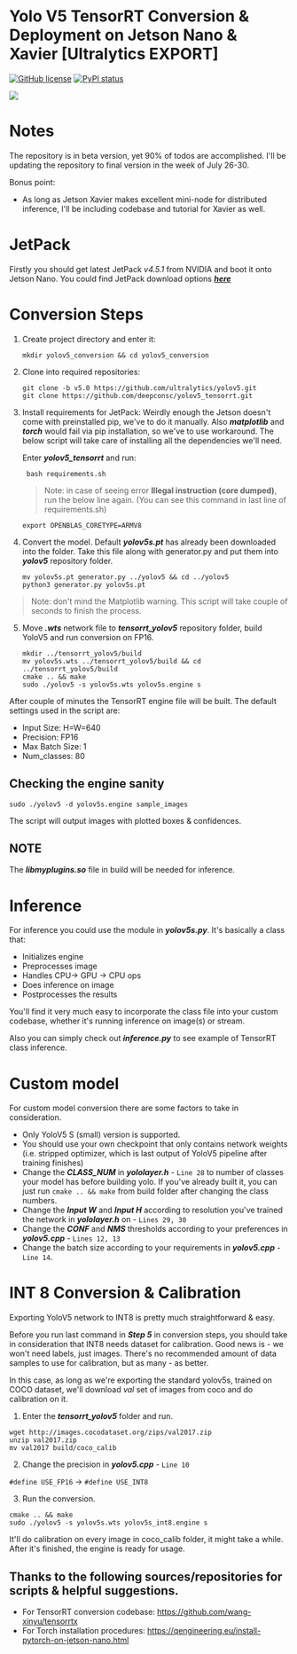 # Yolo V5 TensorRT Conversion & Deployment on Jetson Nano & Xavier [Ultralytics EXPORT]
[![GitHub license](https://img.shields.io/github/license/Naereen/StrapDown.js.svg)](https://github.com/deepconsc/tensorrt_yolov5/blob/master/LICENSE)
[![PyPI status](https://img.shields.io/pypi/status/ansicolortags.svg)]()

[<img src="https://github.com/ultralytics/yolov5/releases/download/v1.0/splash-export-competition.png">](https://github.com/ultralytics/yolov5/discussions/3213)


# Notes
The repository is in beta version, yet 90% of todos are accomplished. 
I'll be updating the repository to final version in the week of July 26-30. 

Bonus point:
- As long as Jetson Xavier makes excellent mini-node for distributed inference, I'll be including codebase and tutorial for Xavier as well.

# JetPack
Firstly you should get latest JetPack *v4.5.1* from NVIDIA and boot it onto Jetson Nano. 
You could find JetPack download options ***[here](https://developer.nvidia.com/embedded/jetpack)***


# Conversion Steps
1. Create project directory and enter it:
   ```
   mkdir yolov5_conversion && cd yolov5_conversion
   ```
2. Clone into required repositories:  
   ```
   git clone -b v5.0 https://github.com/ultralytics/yolov5.git
   git clone https://github.com/deepconsc/yolov5_tensorrt.git
   ```
3. Install requirements for JetPack:
	Weirdly enough the Jetson doesn't come with preinstalled pip, we've to do it manually. Also ***matplotlib*** and ***torch*** would fail via pip installation, so we've to use workaround. The below script will take care of installing all the dependencies we'll need.
	
	Enter ***yolov5_tensorrt*** and run:
   ```
    bash requirements.sh
   ```
   > Note: in case of seeing error **Illegal instruction (core dumped)**, 
   > run the below line again. (You can see this command in last line of requirements.sh) 
	  ```
	  export OPENBLAS_CORETYPE=ARMV8
	  ```
4. Convert the model.
    Default ***yolov5s.pt*** has already been downloaded into the folder. Take this file along with generator.py and put them into ***yolov5*** repository folder. 
    ```
    mv yolov5s.pt generator.py ../yolov5 && cd ../yolov5
    python3 generator.py yolov5s.pt
    ``` 
  > Note: don't mind the Matplotlib warning. This script will take couple of seconds to finish the process.

 5. Move ***.wts*** network file to ***tensorrt_yolov5*** repository folder, build YoloV5 and run conversion on FP16. 
	 ```
	mkdir ../tensorrt_yolov5/build
	mv yolov5s.wts ../tensorrt_yolov5/build && cd ../tensorrt_yolov5/build 
	cmake .. && make
	sudo ./yolov5 -s yolov5s.wts yolov5s.engine s
	``` 

After couple of minutes the TensorRT engine file will be built. The default settings used in the script are:
- Input Size: H=W=640
- Precision: FP16
- Max Batch Size: 1
- Num_classes: 80
## Checking the engine sanity
```
sudo ./yolov5 -d yolov5s.engine sample_images
```
The script will output images with plotted boxes & confidences. 

## NOTE
The ***libmyplugins.so*** file in build will be needed for inference. 

# Inference

For inference you could use the module in ***yolov5s.py***. It's basically a class that:
- Initializes engine
- Preprocesses image
- Handles CPU-> GPU -> CPU ops
- Does inference on image
- Postprocesses the results

You'll find it very much easy to incorporate the class file into your custom codebase, whether it's running inference on image(s) or stream. 

Also you can simply check out ***inference.py*** to see example of TensorRT class inference. 

# Custom model

For custom model conversion there are some factors to take in consideration. 
-  Only YoloV5 S (small) version is supported.
- You should use your own checkpoint that only contains network weights (i.e. stripped optimizer, which is last output of YoloV5 pipeline after training finishes)
 - Change the ***CLASS_NUM*** in ***yololayer.h*** - ```Line 28``` to number of classes your model has before building yolo. If you've already built it, you can just run ```cmake .. && make``` from build folder after changing the class numbers. 
 - Change the ***Input W*** and ***Input H*** according to resolution you've trained the network in ***yololayer.h*** on - ```Lines 29, 30```
 - Change the ***CONF*** and ***NMS*** thresholds according to your preferences in ***yolov5.cpp*** - ```Lines 12, 13```
 - Change the batch size according to your requirements in ***yolov5.cpp*** - ```Line 14```.
 
# INT 8 Conversion & Calibration
 Exporting YoloV5 network to INT8 is pretty much straightforward & easy. 

Before you run last command in ***Step 5*** in conversion steps, you should take in consideration that INT8 needs dataset for calibration.
Good news is - we won't need labels, just images. 
 There's no recommended amount of data samples to use for calibration, but as many - as better. 
 
 In this case, as long as we're exporting the standard yolov5s, trained on COCO dataset, we'll download *val* set of images from coco and do calibration on it. 

1. Enter the ***tensorrt_yolov5*** folder and run. 
 ```
 wget http://images.cocodataset.org/zips/val2017.zip
 unzip val2017.zip
 mv val2017 build/coco_calib
 ```
2. Change the precision in ***yolov5.cpp*** - ```Line 10```
 
 ```#define USE_FP16``` -> ```#define USE_INT8```
 
3. Run the conversion.
```
cmake .. && make
sudo ./yolov5 -s yolov5s.wts yolov5s_int8.engine s
``` 
 It'll do calibration on every image in coco_calib folder, it might take a while. After it's finished, the engine is ready for usage.


## Thanks to the following sources/repositories for scripts & helpful suggestions.
- For TensorRT conversion codebase:
 https://github.com/wang-xinyu/tensorrtx
 - For Torch installation procedures:
 https://qengineering.eu/install-pytorch-on-jetson-nano.html
